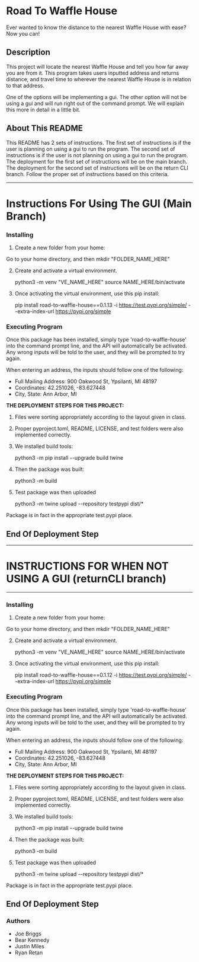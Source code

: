 # Road To Waffle House
Ever wanted to know the distance to the nearest Waffle House with ease? Now you can!

## Description

This project will locate the nearest Waffle House and tell you how far away you are from it.  This program takes users inputted address and returns distance, and travel time to wherever the nearest Waffle House is in relation to that address. 

One of the options will be implementing a gui.  The other option will not be using a gui and will run right out of the command prompt.  We will explain this more in detail in a little bit.


## About This README
This README has 2 sets of instructions.  The first set of instructions is if the user is planning on using a gui to run the program.  The second set of instructions is if the user is not planning on using a gui to run the program.  The deployment for the first set of instructions will be on the main branch.  The deployment for the second set of instructions will be on the return CLI branch. Follow the proper set of instructions based on this criteria.
************************************************************************


# Instructions For Using The GUI (Main Branch)

### Installing
1. Create a new folder from your home: 

Go to your home directory, and then mkdir "FOLDER_NAME_HERE"


2. Create and activate a virtual environment.

    python3 -m venv "VE_NAME_HERE"
    source NAME_HERE/bin/activate


3. Once activating the virtual environment, use this pip install:

    pip install road-to-waffle-house==0.1.13 -i https://test.pypi.org/simple/ --extra-index-url https://pypi.org/simple

### Executing Program
Once this package has been installed, simply type 'road-to-waffle-house' into the command prompt line, and the API will automatically be activated.  Any wrong inputs will be told to the user, and they will be prompted to try again.

When entering an address, the inputs should follow one of the following:
* Full Mailing Address:  900 Oakwood St, Ypsilanti, MI 48197
* Coordinates: 42.251026, -83.627448
* City, State:  Ann Arbor, MI

**THE DEPLOYMENT STEPS FOR THIS PROJECT:**
1. Files were sorting appropriately according to the layout given in class.
2. Proper pyproject.toml, README, LICENSE, and test folders were also implemented correctly.
3. We installed build tools: 

    python3 -m pip install --upgrade build twine

4.  Then the package was built: 

    python3 -m build

5.  Test package was then uploaded  

    python3 -m twine upload --repository testpypi dist/*  

Package is in fact in the appropriate test.pypi place.

## End Of Deployment Step

************************************************************************
# INSTRUCTIONS FOR WHEN NOT USING A GUI (returnCLI branch)
************************************************************************

### Installing
1. Create a new folder from your home: 

Go to your home directory, and then mkdir "FOLDER_NAME_HERE"


2. Create and activate a virtual environment.

    python3 -m venv "VE_NAME_HERE"
    source NAME_HERE/bin/activate


3. Once activating the virtual environment, use this pip install:

    pip install road-to-waffle-house==0.1.12 -i https://test.pypi.org/simple/ --extra-index-url https://pypi.org/simple

### Executing Program
Once this package has been installed, simply type 'road-to-waffle-house' into the command prompt line, and the API will automatically be activated.  Any wrong inputs will be told to the user, and they will be prompted to try again.  

When entering an address, the inputs should follow one of the following:
* Full Mailing Address:  900 Oakwood St, Ypsilanti, MI 48197
* Coordinates: 42.251026, -83.627448
* City, State:  Ann Arbor, MI

**THE DEPLOYMENT STEPS FOR THIS PROJECT:**
1. Files were sorting appropriately according to the layout given in class.
2. Proper pyproject.toml, README, LICENSE, and test folders were also implemented correctly.
3. We installed build tools: 

    python3 -m pip install --upgrade build twine

4.  Then the package was built: 

    python3 -m build

5.  Test package was then uploaded  

    python3 -m twine upload --repository testpypi dist/*  

Package is in fact in the appropriate test.pypi place.

## End Of Deployment Step

### Authors
 * Joe Briggs
 * Bear Kennedy
 * Justin Miles
 * Ryan Retan
